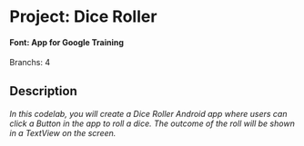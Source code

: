 # Project: Dice Roller<br>

#### Font: App for Google Training<br>
   Branchs: 4

## Description

###### In this codelab, you will create a Dice Roller Android app where users can click a Button in the app to roll a dice. The outcome of the roll will be shown in a  TextView on the screen.

